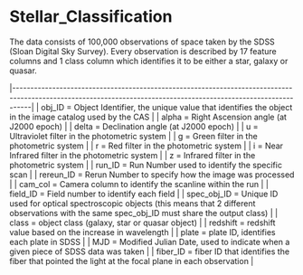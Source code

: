 # Stellar_Classification

The data consists of 100,000 observations of space taken by the SDSS (Sloan Digital Sky Survey). Every observation is described by 17 feature columns and 1 class column which identifies it to be either a star, galaxy or quasar.


|-----------------------------------------------------------------------------------------------------------------------------------------------------------------|
| obj_ID = Object Identifier, the unique value that identifies the object in the image catalog used by the CAS                                                    |
| alpha = Right Ascension angle (at J2000 epoch)                                                                                                                  |
| delta = Declination angle (at J2000 epoch)                                                                                                                      |
| u = Ultraviolet filter in the photometric system                                                                                                                |
| g = Green filter in the photometric system                                                                                                                      |
| r = Red filter in the photometric system                                                                                                                        |
| i = Near Infrared filter in the photometric system                                                                                                              |
| z = Infrared filter in the photometric system                                                                                                                   |
| run_ID = Run Number used to identify the specific scan                                                                                                          |
| rereun_ID = Rerun Number to specify how the image was processed                                                                                                 |
| cam_col = Camera column to identify the scanline within the run                                                                                                 |
| field_ID = Field number to identify each field                                                                                                                  |
| spec_obj_ID = Unique ID used for optical spectroscopic objects (this means that 2 different observations with the same spec_obj_ID must share the output class) |
| class = object class (galaxy, star or quasar object)                                                                                                            |
| redshift = redshift value based on the increase in wavelength                                                                                                   |
| plate = plate ID, identifies each plate in SDSS                                                                                                                 |
| MJD = Modified Julian Date, used to indicate when a given piece of SDSS data was taken                                                                          |
| fiber_ID = fiber ID that identifies the fiber that pointed the light at the focal plane in each observation                                                     |
